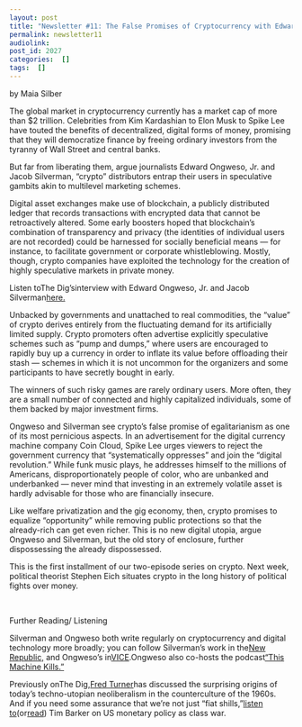 ```yaml
---
layout: post
title: "Newsletter #11: The False Promises of Cryptocurrency with Edward Ongweso, Jr. and Jacob Silverman"
permalink: newsletter11
audiolink: 
post_id: 2027
categories:  []
tags:  []
---
```




by Maia Silber

The global market in cryptocurrency currently has a market cap of more than $2 trillion. Celebrities from Kim Kardashian to Elon Musk to Spike Lee have touted the benefits of decentralized, digital forms of money, promising that they will democratize finance by freeing ordinary investors from the tyranny of Wall Street and central banks.

But far from liberating them, argue journalists Edward Ongweso, Jr. and Jacob Silverman, “crypto” distributors entrap their users in speculative gambits akin to multilevel marketing schemes.

Digital asset exchanges make use of blockchain, a publicly distributed ledger that records transactions with encrypted data that cannot be retroactively altered. Some early boosters hoped that blockchain’s combination of transparency and privacy (the identities of individual users are not recorded) could be harnessed for socially beneficial means — for instance, to facilitate government or corporate whistleblowing. Mostly, though, crypto companies have exploited the technology for the creation of highly speculative markets in private money.

Listen toThe Dig’sinterview with Edward Ongweso, Jr. and Jacob Silverman[here.](https://www.thedigradio.com/podcast/cryptocurrency-w-edward-ongweso-jr-jacob-silverman/)

Unbacked by governments and unattached to real commodities, the “value” of crypto derives entirely from the fluctuating demand for its artificially limited supply. Crypto promoters often advertise explicitly speculative schemes such as “pump and dumps,” where users are encouraged to rapidly buy up a currency in order to inflate its value before offloading their stash — schemes in which it is not uncommon for the organizers and some participants to have secretly bought in early.

The winners of such risky games are rarely ordinary users. More often, they are a small number of connected and highly capitalized individuals, some of them backed by major investment firms.

Ongweso and Silverman see crypto’s false promise of egalitarianism as one of its most pernicious aspects. In an advertisement for the digital currency machine company Coin Cloud, Spike Lee urges viewers to reject the government currency that “systematically oppresses” and join the “digital revolution.” While funk music plays, he addresses himself to the millions of Americans, disproportionately people of color, who are unbanked and underbanked — never mind that investing in an extremely volatile asset is hardly advisable for those who are financially insecure.

Like welfare privatization and the gig economy, then, crypto promises to equalize “opportunity” while removing public protections so that the already-rich can get even richer. This is no new digital utopia, argue Ongweso and Silverman, but the old story of enclosure, further dispossessing the already dispossessed.

This is the first installment of our two-episode series on crypto. Next week, political theorist Stephen Eich situates crypto in the long history of political fights over money.

 

Further Reading/ Listening

Silverman and Ongweso both write regularly on cryptocurrency and digital technology more broadly; you can follow Silverman’s work in the[New Republic,](https://newrepublic.com/authors/jacob-silverman) 
and Ongweso’s in[VICE](https://www.vice.com/en/contributor/edward-ongweso-jr).Ongweso also co-hosts the podcast[“This Machine Kills.”](https://soundcloud.com/thismachinekillspod)

Previously onThe Dig,[Fred Turner](https://www.thedigradio.com/podcast/counterculture-to-cyberculture-with-fred-turner/)has discussed the surprising origins of today’s techno-utopian neoliberalism in the counterculture of the 1960s. And if you need some assurance that we’re not just “fiat shills,”[listen to](https://www.thedigradio.com/podcast/inflation-politics-with-tim-barker/)(or[read](https://jacobinmag.com/2021/09/socialist-primer-monetary-policy-inflation-federal-reserve-volcker-shock-class-tim-barker-interview)) Tim Barker on US monetary policy as class war.

 